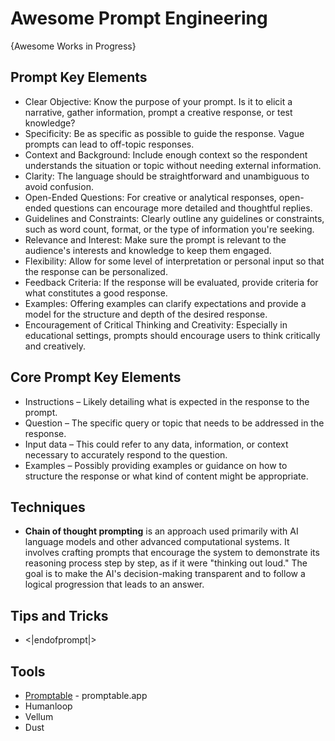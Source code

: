 # Awesome Prompt Engineering
{Awesome Works in Progress}

## Prompt Key Elements
* Clear Objective: Know the purpose of your prompt. Is it to elicit a narrative, gather information, prompt a creative response, or test knowledge?
* Specificity: Be as specific as possible to guide the response. Vague prompts can lead to off-topic responses.
* Context and Background: Include enough context so the respondent understands the situation or topic without needing external information.
* Clarity: The language should be straightforward and unambiguous to avoid confusion.
* Open-Ended Questions: For creative or analytical responses, open-ended questions can encourage more detailed and thoughtful replies.
* Guidelines and Constraints: Clearly outline any guidelines or constraints, such as word count, format, or the type of information you're seeking.
* Relevance and Interest: Make sure the prompt is relevant to the audience's interests and knowledge to keep them engaged.
* Flexibility: Allow for some level of interpretation or personal input so that the response can be personalized.
* Feedback Criteria: If the response will be evaluated, provide criteria for what constitutes a good response.
* Examples: Offering examples can clarify expectations and provide a model for the structure and depth of the desired response.
* Encouragement of Critical Thinking and Creativity: Especially in educational settings, prompts should encourage users to think critically and creatively.

## Core Prompt Key Elements
* Instructions – Likely detailing what is expected in the response to the prompt.
* Question – The specific query or topic that needs to be addressed in the response.
* Input data – This could refer to any data, information, or context necessary to accurately respond to the question.
* Examples – Possibly providing examples or guidance on how to structure the response or what kind of content might be appropriate.

## Techniques
* **Chain of thought prompting** is an approach used primarily with AI language models and other advanced computational systems. It involves crafting prompts that encourage the system to demonstrate its reasoning process step by step, as if it were "thinking out loud." The goal is to make the AI's decision-making transparent and to follow a logical progression that leads to an answer.

## Tips and Tricks
* <|endofprompt|>

## Tools
* [Promptable](https://www.promptable.app/) - promptable.app
* Humanloop
* Vellum
* Dust

